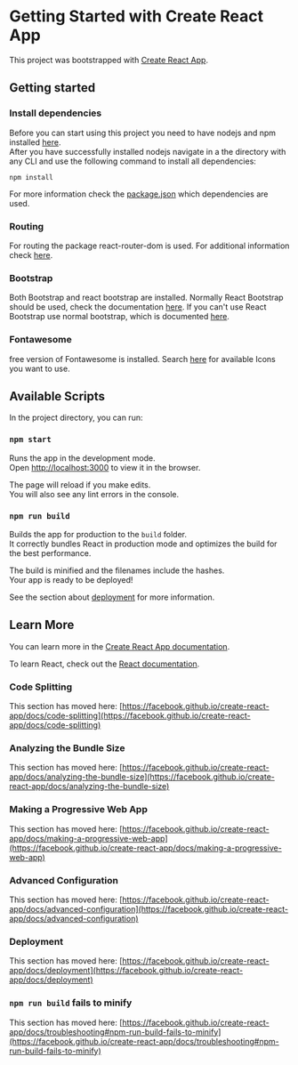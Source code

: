 # Getting Started with Create React App

This project was bootstrapped with [Create React App](https://github.com/facebook/create-react-app).

## Getting started

### Install dependencies
Before you can start using this project you need to have nodejs and npm installed [here](https://nodejs.org/en/download/). <br>
After you have successfully installed nodejs navigate in a the directory with any CLI and use the following command to install all dependencies:
```
npm install
```
For more information check the [package.json](./package.json) which dependencies are used.


### Routing
For routing the package react-router-dom is used. For additional information check [here](https://www.freecodecamp.org/news/a-complete-beginners-guide-to-react-router-include-router-hooks/).

### Bootstrap
Both Bootstrap and react bootstrap are installed. Normally React Bootstrap should be used, check the documentation [here](https://react-bootstrap.github.io/components/). If you can't use React Bootstrap use normal bootstrap, which is documented [here](https://getbootstrap.com/docs/4.5/components/).

### Fontawesome
free version of Fontawesome is installed. Search [here](https://fontawesome.com/icons?d=gallery&m=free) for available Icons you want to use.


## Available Scripts

In the project directory, you can run:

### `npm start`

Runs the app in the development mode.\
Open [http://localhost:3000](http://localhost:3000) to view it in the browser.

The page will reload if you make edits.\
You will also see any lint errors in the console.

### `npm run build`

Builds the app for production to the `build` folder.\
It correctly bundles React in production mode and optimizes the build for the best performance.

The build is minified and the filenames include the hashes.\
Your app is ready to be deployed!

See the section about [deployment](https://facebook.github.io/create-react-app/docs/deployment) for more information.

## Learn More

You can learn more in the [Create React App documentation](https://facebook.github.io/create-react-app/docs/getting-started).

To learn React, check out the [React documentation](https://reactjs.org/).

### Code Splitting

This section has moved here: [https://facebook.github.io/create-react-app/docs/code-splitting](https://facebook.github.io/create-react-app/docs/code-splitting)

### Analyzing the Bundle Size

This section has moved here: [https://facebook.github.io/create-react-app/docs/analyzing-the-bundle-size](https://facebook.github.io/create-react-app/docs/analyzing-the-bundle-size)

### Making a Progressive Web App

This section has moved here: [https://facebook.github.io/create-react-app/docs/making-a-progressive-web-app](https://facebook.github.io/create-react-app/docs/making-a-progressive-web-app)

### Advanced Configuration

This section has moved here: [https://facebook.github.io/create-react-app/docs/advanced-configuration](https://facebook.github.io/create-react-app/docs/advanced-configuration)

### Deployment

This section has moved here: [https://facebook.github.io/create-react-app/docs/deployment](https://facebook.github.io/create-react-app/docs/deployment)

### `npm run build` fails to minify

This section has moved here: [https://facebook.github.io/create-react-app/docs/troubleshooting#npm-run-build-fails-to-minify](https://facebook.github.io/create-react-app/docs/troubleshooting#npm-run-build-fails-to-minify)
